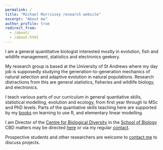 ```yaml
---
permalink: /
title: "Michael Morrissey research website"
excerpt: "About me"
author_profile: true
redirect_from: 
  - /about/
  - /about.html
---
```


I am a general quantitative biologist interested mostly in evolution, fish and wildlife management, statistics and electronics geekery.

My research group is based at the University of St Andrews where my day job is supposedly studying the generation-to-generation mechanics of natural selection and adaptive evolution in natural populations.  Research distractions from this are general statistics, fisheries and wildlife biology, and electronics.  

I teach various parts of our curriculum in general quantiative skills, statistical modelling, evolution and ecology, from first year through to MSc and PhD levels.  Parts of the quantiative skills teaching here are supported by my [books](/teaching) on learning to use R, and elementary linear modelling.

I am Director of the [Centre for Biological Diversity](https://biology.st-andrews.ac.uk/biodiversity/) in the [School of Biology](https://www.st-andrews.ac.uk/biology/) CBD matters may be directed [here](mailto:cbd.director@st-andrews.ac.uk) or via my regular [contact](https://mbmorrissey.github.io/contact/).

Prospective students and other researchers are welcome to [contact me](https://mbmorrissey.github.io/contact/) to discuss projects.
